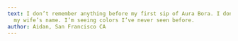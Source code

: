 ```yaml
---
text: I don’t remember anything before my first sip of Aura Bora. I don’t know
  my wife’s name. I’m seeing colors I’ve never seen before.
author: Aidan, San Francisco CA
---
```

